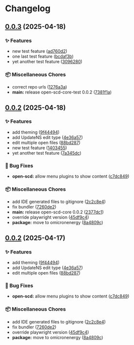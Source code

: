 # Changelog

## [0.0.3](https://github.com/stee-re/open-scd-core/compare/open-scd-core@v0.0.2...open-scd-core@v0.0.3) (2025-04-18)


### ✨ Features

* new test feature ([ad760d2](https://github.com/stee-re/open-scd-core/commit/ad760d21ea8eddd21534f97b49d0400a55a7b054))
* one last test feature ([bcdaf3b](https://github.com/stee-re/open-scd-core/commit/bcdaf3b5c1e99e0a000c7b4b1ad4a900b0ff8efc))
* yet another test feature ([3096280](https://github.com/stee-re/open-scd-core/commit/3096280772b0d4abd8e3dee910f4264fd4ec4036))


### 📦 Miscellaneous Chores

* correct repo urls ([1276a3a](https://github.com/stee-re/open-scd-core/commit/1276a3ac523d87def573792bf436add0da10d4dc))
* **main:** release open-scd-core-test 0.0.2 ([7381f1a](https://github.com/stee-re/open-scd-core/commit/7381f1ace62f40b211747ea7248f3fd382474047))

## [0.0.2](https://github.com/stee-re/open-scd-core/compare/open-scd-core-test@v0.0.1...open-scd-core-test@v0.0.2) (2025-04-18)


### ✨ Features

* add theming ([9f44494](https://github.com/stee-re/open-scd-core/commit/9f4449421ca1f8e6b2ea0225bf8f25dbf3163b99))
* add UpdateNS edit type ([4e36a57](https://github.com/stee-re/open-scd-core/commit/4e36a575e468aa9867050ddc0b4402494e4a6205))
* edit multiple open files ([88bd287](https://github.com/stee-re/open-scd-core/commit/88bd2878e093763d4d848ed2dd0a0baa8421ae47))
* new test feature ([1403455](https://github.com/stee-re/open-scd-core/commit/1403455a57c0f06e50b1ec167e1721b718324b7a))
* yet another test feature ([7a345dc](https://github.com/stee-re/open-scd-core/commit/7a345dce6887793f655084f2d0c2176c1562844f))


### 🐞 Bug Fixes

* **open-scd:** allow menu plugins to show content ([c7dc849](https://github.com/stee-re/open-scd-core/commit/c7dc849fa84419ab605ffafd2b0ec7ce40136fc3))


### 📦 Miscellaneous Chores

* add IDE generated files to gitignore ([2c2c8e4](https://github.com/stee-re/open-scd-core/commit/2c2c8e4a1befee21aaebd3a7625817fc84078755))
* fix bundler ([7260de2](https://github.com/stee-re/open-scd-core/commit/7260de2800326eb7b132dcb6f79a5b1465701d4b))
* **main:** release open-scd-core 0.0.2 ([2377dc1](https://github.com/stee-re/open-scd-core/commit/2377dc15fa3c2ec1ba9da63be2340272d8deca58))
* override playwright version ([45df9c4](https://github.com/stee-re/open-scd-core/commit/45df9c45aac94b6574af43a407d5aea811a2177e))
* **package:** move to omicronenergy ([8a4809c](https://github.com/stee-re/open-scd-core/commit/8a4809cd13f176c4e78cf2b436c649db767aac0d))

## [0.0.2](https://github.com/stee-re/open-scd-core/compare/open-scd-core@v0.0.1...open-scd-core@v0.0.2) (2025-04-17)


### ✨ Features

* add theming ([9f44494](https://github.com/stee-re/open-scd-core/commit/9f4449421ca1f8e6b2ea0225bf8f25dbf3163b99))
* add UpdateNS edit type ([4e36a57](https://github.com/stee-re/open-scd-core/commit/4e36a575e468aa9867050ddc0b4402494e4a6205))
* edit multiple open files ([88bd287](https://github.com/stee-re/open-scd-core/commit/88bd2878e093763d4d848ed2dd0a0baa8421ae47))


### 🐞 Bug Fixes

* **open-scd:** allow menu plugins to show content ([c7dc849](https://github.com/stee-re/open-scd-core/commit/c7dc849fa84419ab605ffafd2b0ec7ce40136fc3))


### 📦 Miscellaneous Chores

* add IDE generated files to gitignore ([2c2c8e4](https://github.com/stee-re/open-scd-core/commit/2c2c8e4a1befee21aaebd3a7625817fc84078755))
* fix bundler ([7260de2](https://github.com/stee-re/open-scd-core/commit/7260de2800326eb7b132dcb6f79a5b1465701d4b))
* override playwright version ([45df9c4](https://github.com/stee-re/open-scd-core/commit/45df9c45aac94b6574af43a407d5aea811a2177e))
* **package:** move to omicronenergy ([8a4809c](https://github.com/stee-re/open-scd-core/commit/8a4809cd13f176c4e78cf2b436c649db767aac0d))

